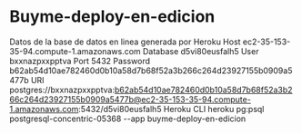 # Buyme-deploy-en-edicion

Datos de la base de datos en linea generada por Heroku
Host
ec2-35-153-35-94.compute-1.amazonaws.com
Database
d5vi80eusfalh5
User
bxxnazpxxpptva
Port
5432
Password
b62ab54d10ae782460d0b10a58d7b68f52a3b266c264d23927155b0909a5477b
URI
postgres://bxxnazpxxpptva:b62ab54d10ae782460d0b10a58d7b68f52a3b266c264d23927155b0909a5477b@ec2-35-153-35-94.compute-1.amazonaws.com:5432/d5vi80eusfalh5
Heroku CLI
heroku pg:psql postgresql-concentric-05368 --app buyme-deploy-en-edicion
